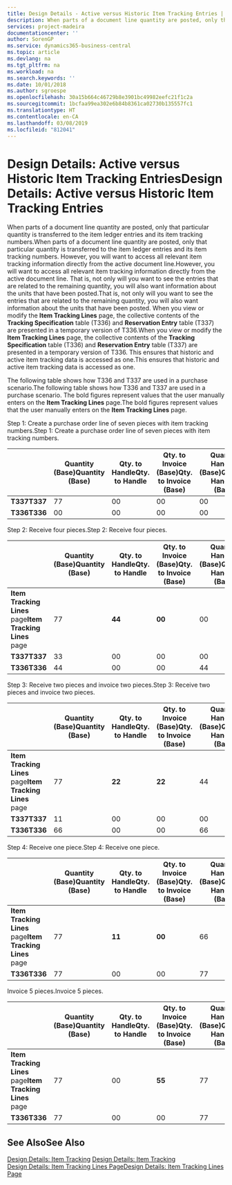 ```yaml
---
title: Design Details - Active versus Historic Item Tracking Entries | Microsoft Docs
description: When parts of a document line quantity are posted, only that particular quantity is transferred to the item ledger entries and its item tracking numbers. However, you will want to access all relevant item tracking information directly from the active document line. That is, not only will you want to see the entries that are related to the remaining quantity, you will also want information about the units that have been posted. When you view or modify the **Item Tracking Lines** page, the collective contents of the **Tracking Specification** table (T336) and **Reservation Entry** table (T337) are presented in a temporary version of T336. This ensures that historic and active item tracking data is accessed as one.
services: project-madeira
documentationcenter: ''
author: SorenGP
ms.service: dynamics365-business-central
ms.topic: article
ms.devlang: na
ms.tgt_pltfrm: na
ms.workload: na
ms.search.keywords: ''
ms.date: 10/01/2018
ms.author: sgroespe
ms.openlocfilehash: 30a15b664c46729b8e3901bc49982eefc21f1c2a
ms.sourcegitcommit: 1bcfaa99ea302e6b84b8361ca02730b135557fc1
ms.translationtype: HT
ms.contentlocale: en-CA
ms.lasthandoff: 03/08/2019
ms.locfileid: "812041"
---
```

# <a name="design-details-active-versus-historic-item-tracking-entries"></a><span data-ttu-id="a0c8d-107">Design Details: Active versus Historic Item Tracking Entries</span><span class="sxs-lookup"><span data-stu-id="a0c8d-107">Design Details: Active versus Historic Item Tracking Entries</span></span>
<span data-ttu-id="a0c8d-108">When parts of a document line quantity are posted, only that particular quantity is transferred to the item ledger entries and its item tracking numbers.</span><span class="sxs-lookup"><span data-stu-id="a0c8d-108">When parts of a document line quantity are posted, only that particular quantity is transferred to the item ledger entries and its item tracking numbers.</span></span> <span data-ttu-id="a0c8d-109">However, you will want to access all relevant item tracking information directly from the active document line.</span><span class="sxs-lookup"><span data-stu-id="a0c8d-109">However, you will want to access all relevant item tracking information directly from the active document line.</span></span> <span data-ttu-id="a0c8d-110">That is, not only will you want to see the entries that are related to the remaining quantity, you will also want information about the units that have been posted.</span><span class="sxs-lookup"><span data-stu-id="a0c8d-110">That is, not only will you want to see the entries that are related to the remaining quantity, you will also want information about the units that have been posted.</span></span> <span data-ttu-id="a0c8d-111">When you view or modify the **Item Tracking Lines** page, the collective contents of the **Tracking Specification** table (T336) and **Reservation Entry** table (T337) are presented in a temporary version of T336.</span><span class="sxs-lookup"><span data-stu-id="a0c8d-111">When you view or modify the **Item Tracking Lines** page, the collective contents of the **Tracking Specification** table (T336) and **Reservation Entry** table (T337) are presented in a temporary version of T336.</span></span> <span data-ttu-id="a0c8d-112">This ensures that historic and active item tracking data is accessed as one.</span><span class="sxs-lookup"><span data-stu-id="a0c8d-112">This ensures that historic and active item tracking data is accessed as one.</span></span>  

 <span data-ttu-id="a0c8d-113">The following table shows how T336 and T337 are used in a purchase scenario.</span><span class="sxs-lookup"><span data-stu-id="a0c8d-113">The following table shows how T336 and T337 are used in a purchase scenario.</span></span> <span data-ttu-id="a0c8d-114">The bold figures represent values that the user manually enters on the **Item Tracking Lines** page.</span><span class="sxs-lookup"><span data-stu-id="a0c8d-114">The bold figures represent values that the user manually enters on the **Item Tracking Lines** page.</span></span>  

 <span data-ttu-id="a0c8d-115">Step 1: Create a purchase order line of seven pieces with item tracking numbers.</span><span class="sxs-lookup"><span data-stu-id="a0c8d-115">Step 1: Create a purchase order line of seven pieces with item tracking numbers.</span></span>  

||<span data-ttu-id="a0c8d-116">**Quantity (Base)**</span><span class="sxs-lookup"><span data-stu-id="a0c8d-116">**Quantity (Base)**</span></span>|<span data-ttu-id="a0c8d-117">**Qty. to Handle**</span><span class="sxs-lookup"><span data-stu-id="a0c8d-117">**Qty. to Handle**</span></span>|<span data-ttu-id="a0c8d-118">**Qty. to Invoice (Base)**</span><span class="sxs-lookup"><span data-stu-id="a0c8d-118">**Qty. to Invoice (Base)**</span></span>|<span data-ttu-id="a0c8d-119">**Quantity Handled (Base)**</span><span class="sxs-lookup"><span data-stu-id="a0c8d-119">**Quantity Handled (Base)**</span></span>|<span data-ttu-id="a0c8d-120">**Quantity Invoiced (Base)**</span><span class="sxs-lookup"><span data-stu-id="a0c8d-120">**Quantity Invoiced (Base)**</span></span>|  
|-|----------------------------------------------|--------------------------------------------|------------------------------------------------------|-------------------------------------------------------|--------------------------------------------------------|  
|<span data-ttu-id="a0c8d-121">**T337**</span><span class="sxs-lookup"><span data-stu-id="a0c8d-121">**T337**</span></span>|<span data-ttu-id="a0c8d-122">7</span><span class="sxs-lookup"><span data-stu-id="a0c8d-122">7</span></span>|<span data-ttu-id="a0c8d-123">0</span><span class="sxs-lookup"><span data-stu-id="a0c8d-123">0</span></span>|<span data-ttu-id="a0c8d-124">0</span><span class="sxs-lookup"><span data-stu-id="a0c8d-124">0</span></span>|<span data-ttu-id="a0c8d-125">0</span><span class="sxs-lookup"><span data-stu-id="a0c8d-125">0</span></span>|<span data-ttu-id="a0c8d-126">0</span><span class="sxs-lookup"><span data-stu-id="a0c8d-126">0</span></span>|  
|<span data-ttu-id="a0c8d-127">**T336**</span><span class="sxs-lookup"><span data-stu-id="a0c8d-127">**T336**</span></span>|<span data-ttu-id="a0c8d-128">0</span><span class="sxs-lookup"><span data-stu-id="a0c8d-128">0</span></span>|<span data-ttu-id="a0c8d-129">0</span><span class="sxs-lookup"><span data-stu-id="a0c8d-129">0</span></span>|<span data-ttu-id="a0c8d-130">0</span><span class="sxs-lookup"><span data-stu-id="a0c8d-130">0</span></span>|<span data-ttu-id="a0c8d-131">0</span><span class="sxs-lookup"><span data-stu-id="a0c8d-131">0</span></span>|<span data-ttu-id="a0c8d-132">0</span><span class="sxs-lookup"><span data-stu-id="a0c8d-132">0</span></span>|  

 <span data-ttu-id="a0c8d-133">Step 2: Receive four pieces.</span><span class="sxs-lookup"><span data-stu-id="a0c8d-133">Step 2: Receive four pieces.</span></span>  

||<span data-ttu-id="a0c8d-134">**Quantity (Base)**</span><span class="sxs-lookup"><span data-stu-id="a0c8d-134">**Quantity (Base)**</span></span>|<span data-ttu-id="a0c8d-135">**Qty. to Handle**</span><span class="sxs-lookup"><span data-stu-id="a0c8d-135">**Qty. to Handle**</span></span>|<span data-ttu-id="a0c8d-136">**Qty. to Invoice (Base)**</span><span class="sxs-lookup"><span data-stu-id="a0c8d-136">**Qty. to Invoice (Base)**</span></span>|<span data-ttu-id="a0c8d-137">**Quantity Handled (Base)**</span><span class="sxs-lookup"><span data-stu-id="a0c8d-137">**Quantity Handled (Base)**</span></span>|<span data-ttu-id="a0c8d-138">**Quantity Invoiced (Base)**</span><span class="sxs-lookup"><span data-stu-id="a0c8d-138">**Quantity Invoiced (Base)**</span></span>|  
|-|----------------------------------------------|--------------------------------------------|------------------------------------------------------|-------------------------------------------------------|--------------------------------------------------------|  
|<span data-ttu-id="a0c8d-139">**Item Tracking Lines** page</span><span class="sxs-lookup"><span data-stu-id="a0c8d-139">**Item Tracking Lines** page</span></span>|<span data-ttu-id="a0c8d-140">7</span><span class="sxs-lookup"><span data-stu-id="a0c8d-140">7</span></span>|<span data-ttu-id="a0c8d-141">**4**</span><span class="sxs-lookup"><span data-stu-id="a0c8d-141">**4**</span></span>|<span data-ttu-id="a0c8d-142">**0**</span><span class="sxs-lookup"><span data-stu-id="a0c8d-142">**0**</span></span>|<span data-ttu-id="a0c8d-143">0</span><span class="sxs-lookup"><span data-stu-id="a0c8d-143">0</span></span>|<span data-ttu-id="a0c8d-144">0</span><span class="sxs-lookup"><span data-stu-id="a0c8d-144">0</span></span>|  
|<span data-ttu-id="a0c8d-145">**T337**</span><span class="sxs-lookup"><span data-stu-id="a0c8d-145">**T337**</span></span>|<span data-ttu-id="a0c8d-146">3</span><span class="sxs-lookup"><span data-stu-id="a0c8d-146">3</span></span>|<span data-ttu-id="a0c8d-147">0</span><span class="sxs-lookup"><span data-stu-id="a0c8d-147">0</span></span>|<span data-ttu-id="a0c8d-148">0</span><span class="sxs-lookup"><span data-stu-id="a0c8d-148">0</span></span>|<span data-ttu-id="a0c8d-149">0</span><span class="sxs-lookup"><span data-stu-id="a0c8d-149">0</span></span>|<span data-ttu-id="a0c8d-150">0</span><span class="sxs-lookup"><span data-stu-id="a0c8d-150">0</span></span>|  
|<span data-ttu-id="a0c8d-151">**T336**</span><span class="sxs-lookup"><span data-stu-id="a0c8d-151">**T336**</span></span>|<span data-ttu-id="a0c8d-152">4</span><span class="sxs-lookup"><span data-stu-id="a0c8d-152">4</span></span>|<span data-ttu-id="a0c8d-153">0</span><span class="sxs-lookup"><span data-stu-id="a0c8d-153">0</span></span>|<span data-ttu-id="a0c8d-154">0</span><span class="sxs-lookup"><span data-stu-id="a0c8d-154">0</span></span>|<span data-ttu-id="a0c8d-155">4</span><span class="sxs-lookup"><span data-stu-id="a0c8d-155">4</span></span>|<span data-ttu-id="a0c8d-156">0</span><span class="sxs-lookup"><span data-stu-id="a0c8d-156">0</span></span>|  

 <span data-ttu-id="a0c8d-157">Step 3: Receive two pieces and invoice two pieces.</span><span class="sxs-lookup"><span data-stu-id="a0c8d-157">Step 3: Receive two pieces and invoice two pieces.</span></span>  

||<span data-ttu-id="a0c8d-158">**Quantity (Base)**</span><span class="sxs-lookup"><span data-stu-id="a0c8d-158">**Quantity (Base)**</span></span>|<span data-ttu-id="a0c8d-159">**Qty. to Handle**</span><span class="sxs-lookup"><span data-stu-id="a0c8d-159">**Qty. to Handle**</span></span>|<span data-ttu-id="a0c8d-160">**Qty. to Invoice (Base)**</span><span class="sxs-lookup"><span data-stu-id="a0c8d-160">**Qty. to Invoice (Base)**</span></span>|<span data-ttu-id="a0c8d-161">**Quantity Handled (Base)**</span><span class="sxs-lookup"><span data-stu-id="a0c8d-161">**Quantity Handled (Base)**</span></span>|<span data-ttu-id="a0c8d-162">**Quantity Invoiced (Base)**</span><span class="sxs-lookup"><span data-stu-id="a0c8d-162">**Quantity Invoiced (Base)**</span></span>|  
|-|----------------------------------------------|--------------------------------------------|------------------------------------------------------|-------------------------------------------------------|--------------------------------------------------------|  
|<span data-ttu-id="a0c8d-163">**Item Tracking Lines** page</span><span class="sxs-lookup"><span data-stu-id="a0c8d-163">**Item Tracking Lines** page</span></span>|<span data-ttu-id="a0c8d-164">7</span><span class="sxs-lookup"><span data-stu-id="a0c8d-164">7</span></span>|<span data-ttu-id="a0c8d-165">**2**</span><span class="sxs-lookup"><span data-stu-id="a0c8d-165">**2**</span></span>|<span data-ttu-id="a0c8d-166">**2**</span><span class="sxs-lookup"><span data-stu-id="a0c8d-166">**2**</span></span>|<span data-ttu-id="a0c8d-167">4</span><span class="sxs-lookup"><span data-stu-id="a0c8d-167">4</span></span>|<span data-ttu-id="a0c8d-168">0</span><span class="sxs-lookup"><span data-stu-id="a0c8d-168">0</span></span>|  
|<span data-ttu-id="a0c8d-169">**T337**</span><span class="sxs-lookup"><span data-stu-id="a0c8d-169">**T337**</span></span>|<span data-ttu-id="a0c8d-170">1</span><span class="sxs-lookup"><span data-stu-id="a0c8d-170">1</span></span>|<span data-ttu-id="a0c8d-171">0</span><span class="sxs-lookup"><span data-stu-id="a0c8d-171">0</span></span>|<span data-ttu-id="a0c8d-172">0</span><span class="sxs-lookup"><span data-stu-id="a0c8d-172">0</span></span>|<span data-ttu-id="a0c8d-173">0</span><span class="sxs-lookup"><span data-stu-id="a0c8d-173">0</span></span>|<span data-ttu-id="a0c8d-174">0</span><span class="sxs-lookup"><span data-stu-id="a0c8d-174">0</span></span>|  
|<span data-ttu-id="a0c8d-175">**T336**</span><span class="sxs-lookup"><span data-stu-id="a0c8d-175">**T336**</span></span>|<span data-ttu-id="a0c8d-176">6</span><span class="sxs-lookup"><span data-stu-id="a0c8d-176">6</span></span>|<span data-ttu-id="a0c8d-177">0</span><span class="sxs-lookup"><span data-stu-id="a0c8d-177">0</span></span>|<span data-ttu-id="a0c8d-178">0</span><span class="sxs-lookup"><span data-stu-id="a0c8d-178">0</span></span>|<span data-ttu-id="a0c8d-179">6</span><span class="sxs-lookup"><span data-stu-id="a0c8d-179">6</span></span>|<span data-ttu-id="a0c8d-180">2</span><span class="sxs-lookup"><span data-stu-id="a0c8d-180">2</span></span>|  

 <span data-ttu-id="a0c8d-181">Step 4: Receive one piece.</span><span class="sxs-lookup"><span data-stu-id="a0c8d-181">Step 4: Receive one piece.</span></span>  

||<span data-ttu-id="a0c8d-182">**Quantity (Base)**</span><span class="sxs-lookup"><span data-stu-id="a0c8d-182">**Quantity (Base)**</span></span>|<span data-ttu-id="a0c8d-183">**Qty. to Handle**</span><span class="sxs-lookup"><span data-stu-id="a0c8d-183">**Qty. to Handle**</span></span>|<span data-ttu-id="a0c8d-184">**Qty. to Invoice (Base)**</span><span class="sxs-lookup"><span data-stu-id="a0c8d-184">**Qty. to Invoice (Base)**</span></span>|<span data-ttu-id="a0c8d-185">**Quantity Handled (Base)**</span><span class="sxs-lookup"><span data-stu-id="a0c8d-185">**Quantity Handled (Base)**</span></span>|<span data-ttu-id="a0c8d-186">**Quantity Invoiced (Base)**</span><span class="sxs-lookup"><span data-stu-id="a0c8d-186">**Quantity Invoiced (Base)**</span></span>|  
|-|----------------------------------------------|--------------------------------------------|------------------------------------------------------|-------------------------------------------------------|--------------------------------------------------------|  
|<span data-ttu-id="a0c8d-187">**Item Tracking Lines** page</span><span class="sxs-lookup"><span data-stu-id="a0c8d-187">**Item Tracking Lines** page</span></span>|<span data-ttu-id="a0c8d-188">7</span><span class="sxs-lookup"><span data-stu-id="a0c8d-188">7</span></span>|<span data-ttu-id="a0c8d-189">**1**</span><span class="sxs-lookup"><span data-stu-id="a0c8d-189">**1**</span></span>|<span data-ttu-id="a0c8d-190">**0**</span><span class="sxs-lookup"><span data-stu-id="a0c8d-190">**0**</span></span>|<span data-ttu-id="a0c8d-191">6</span><span class="sxs-lookup"><span data-stu-id="a0c8d-191">6</span></span>|<span data-ttu-id="a0c8d-192">2</span><span class="sxs-lookup"><span data-stu-id="a0c8d-192">2</span></span>|  
|<span data-ttu-id="a0c8d-193">**T336**</span><span class="sxs-lookup"><span data-stu-id="a0c8d-193">**T336**</span></span>|<span data-ttu-id="a0c8d-194">7</span><span class="sxs-lookup"><span data-stu-id="a0c8d-194">7</span></span>|<span data-ttu-id="a0c8d-195">0</span><span class="sxs-lookup"><span data-stu-id="a0c8d-195">0</span></span>|<span data-ttu-id="a0c8d-196">0</span><span class="sxs-lookup"><span data-stu-id="a0c8d-196">0</span></span>|<span data-ttu-id="a0c8d-197">7</span><span class="sxs-lookup"><span data-stu-id="a0c8d-197">7</span></span>|<span data-ttu-id="a0c8d-198">2</span><span class="sxs-lookup"><span data-stu-id="a0c8d-198">2</span></span>|  

 <span data-ttu-id="a0c8d-199">Invoice 5 pieces.</span><span class="sxs-lookup"><span data-stu-id="a0c8d-199">Invoice 5 pieces.</span></span>  

||<span data-ttu-id="a0c8d-200">**Quantity (Base)**</span><span class="sxs-lookup"><span data-stu-id="a0c8d-200">**Quantity (Base)**</span></span>|<span data-ttu-id="a0c8d-201">**Qty. to Handle**</span><span class="sxs-lookup"><span data-stu-id="a0c8d-201">**Qty. to Handle**</span></span>|<span data-ttu-id="a0c8d-202">**Qty. to Invoice (Base)**</span><span class="sxs-lookup"><span data-stu-id="a0c8d-202">**Qty. to Invoice (Base)**</span></span>|<span data-ttu-id="a0c8d-203">**Quantity Handled (Base)**</span><span class="sxs-lookup"><span data-stu-id="a0c8d-203">**Quantity Handled (Base)**</span></span>|<span data-ttu-id="a0c8d-204">**Quantity Invoiced (Base)**</span><span class="sxs-lookup"><span data-stu-id="a0c8d-204">**Quantity Invoiced (Base)**</span></span>|  
|-|----------------------------------------------|--------------------------------------------|------------------------------------------------------|-------------------------------------------------------|--------------------------------------------------------|  
|<span data-ttu-id="a0c8d-205">**Item Tracking Lines** page</span><span class="sxs-lookup"><span data-stu-id="a0c8d-205">**Item Tracking Lines** page</span></span>|<span data-ttu-id="a0c8d-206">7</span><span class="sxs-lookup"><span data-stu-id="a0c8d-206">7</span></span>|<span data-ttu-id="a0c8d-207">0</span><span class="sxs-lookup"><span data-stu-id="a0c8d-207">0</span></span>|<span data-ttu-id="a0c8d-208">**5**</span><span class="sxs-lookup"><span data-stu-id="a0c8d-208">**5**</span></span>|<span data-ttu-id="a0c8d-209">7</span><span class="sxs-lookup"><span data-stu-id="a0c8d-209">7</span></span>|<span data-ttu-id="a0c8d-210">2</span><span class="sxs-lookup"><span data-stu-id="a0c8d-210">2</span></span>|  
|<span data-ttu-id="a0c8d-211">**T336**</span><span class="sxs-lookup"><span data-stu-id="a0c8d-211">**T336**</span></span>|<span data-ttu-id="a0c8d-212">7</span><span class="sxs-lookup"><span data-stu-id="a0c8d-212">7</span></span>|<span data-ttu-id="a0c8d-213">0</span><span class="sxs-lookup"><span data-stu-id="a0c8d-213">0</span></span>|<span data-ttu-id="a0c8d-214">0</span><span class="sxs-lookup"><span data-stu-id="a0c8d-214">0</span></span>|<span data-ttu-id="a0c8d-215">7</span><span class="sxs-lookup"><span data-stu-id="a0c8d-215">7</span></span>|<span data-ttu-id="a0c8d-216">7</span><span class="sxs-lookup"><span data-stu-id="a0c8d-216">7</span></span>|  

## <a name="see-also"></a><span data-ttu-id="a0c8d-217">See Also</span><span class="sxs-lookup"><span data-stu-id="a0c8d-217">See Also</span></span>  
 <span data-ttu-id="a0c8d-218">[Design Details: Item Tracking](design-details-item-tracking.md) </span><span class="sxs-lookup"><span data-stu-id="a0c8d-218">[Design Details: Item Tracking](design-details-item-tracking.md) </span></span>  
 [<span data-ttu-id="a0c8d-219">Design Details: Item Tracking Lines Page</span><span class="sxs-lookup"><span data-stu-id="a0c8d-219">Design Details: Item Tracking Lines Page</span></span>](design-details-item-tracking-lines-window.md)
